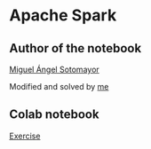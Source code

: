 # Apache Spark

## Author of the notebook

[Miguel Ángel Sotomayor](https://github.com/masfworld)

Modified and solved by [me](https://github.com/viasmo1)

## Colab notebook

[Exercise](Intro_Apache_Spark.ipynb)